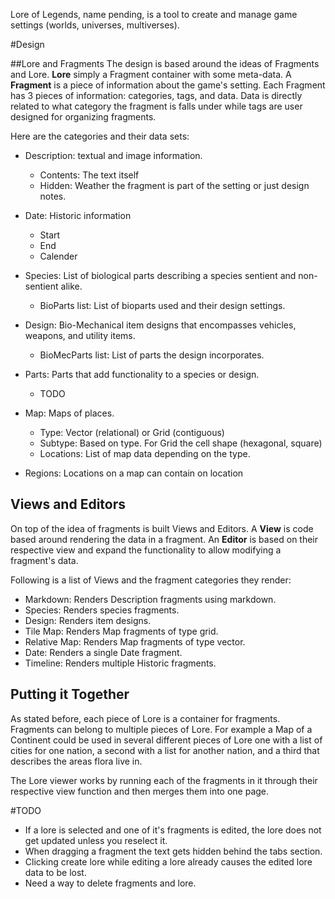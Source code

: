 Lore of Legends, name pending, is a tool to create and manage game settings (worlds, universes, multiverses).

#Design

##Lore and Fragments
The design is based around the ideas of Fragments and Lore. __Lore__ simply a Fragment container with some meta-data. A __Fragment__ is a piece of information about the game's setting. Each Fragment has 3 pieces of information: categories, tags, and data. Data is directly related to what category the fragment is falls under while tags are user designed for organizing fragments.

Here are the categories and their data sets:

* Description: textual and image information.
    * Contents: The text itself
    * Hidden: Weather the fragment is part of the setting or just design notes.

* Date: Historic information
    * Start
    * End
    * Calender

* Species: List of biological parts describing a species sentient and non-sentient alike.
    * BioParts list: List of bioparts used and their design settings.

* Design: Bio-Mechanical item designs that encompasses vehicles, weapons, and utility items.
    * BioMecParts list: List of parts the design incorporates.

* Parts: Parts that add functionality to a species or design.
    * TODO

* Map: Maps of places.
    * Type: Vector (relational) or Grid (contiguous)
    * Subtype: Based on type. For Grid the cell shape (hexagonal, square)
    * Locations: List of map data depending on the type.

* Regions: Locations on a map can contain on location


## Views and Editors

On top of the idea of fragments is built Views and Editors. A __View__ is code based around rendering the data in a fragment. An __Editor__ is based on their respective view and expand the functionality to allow modifying a fragment's data.

Following is a list of Views and the fragment categories they render:

* Markdown: Renders Description fragments using markdown.
* Species: Renders species fragments.
* Design: Renders item designs.
* Tile Map: Renders Map fragments of type grid.
* Relative Map: Renders Map fragments of type vector.
* Date: Renders a single Date fragment.
* Timeline: Renders multiple Historic fragments.

## Putting it Together

As stated before, each piece of Lore is a container for fragments. Fragments can belong to multiple pieces of Lore. For example a Map of a Continent could be used in several different pieces of Lore one with a list of cities for one nation, a second with a list for another nation, and a third that describes the areas flora live in.

The Lore viewer works by running each of the fragments in it through their respective view function and then merges them into one page. 


#TODO

* If a lore is selected and one of it's fragments is edited, the lore does not get updated unless you reselect it.
* When dragging a fragment the text gets hidden behind the tabs section.
* Clicking create lore while editing a lore already causes the edited lore data to be lost.
* Need a way to delete fragments and lore.


